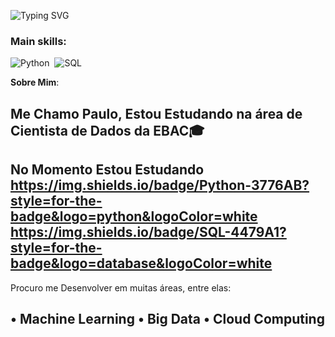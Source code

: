 
![Typing SVG](
https://readme-typing-svg.herokuapp.com/?color=1E90FF&size=35&center=true&vCenter=true&width=1000&lines=Olá,+Meu+nome+é+Paulo+Almeida;Eu+Tenho+18+anos;Eu+Sou+De+Ribeira+do+Pombal+na+Bahia/Brasil;Cientista+de+Dados;Seja+Bem+Vindo(a)+ao+meu+Perfil!+:%29)

### Main skills: 

![Python](https://img.shields.io/badge/Python-3776AB?style=for-the-badge&logo=python&logoColor=white)&nbsp; ![SQL](https://img.shields.io/badge/-SQL-0D1117?style=for-the-badge&logo=sql&labelColor=0D1117)&nbsp;

**Sobre Mim**:

Me Chamo Paulo, Estou Estudando na área de Cientista de Dados da EBAC🎓
--------------------------------------------------------------------------
No Momento Estou Estudando
https://img.shields.io/badge/Python-3776AB?style=for-the-badge&logo=python&logoColor=white
https://img.shields.io/badge/SQL-4479A1?style=for-the-badge&logo=database&logoColor=white
---------------------------------------------------------------------------
Procuro me Desenvolver em muitas áreas, entre elas:

• **Machine Learning**
• **Big Data**
• **Cloud Computing**
-----------------------------------------------------------------------------
